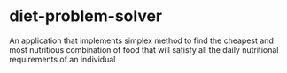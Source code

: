 # diet-problem-solver
An application that implements simplex method to find the cheapest and most nutritious combination of food that will satisfy all the daily nutritional requirements of an individual
